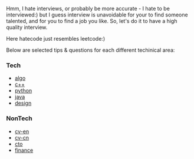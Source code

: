 Hmm, I hate interviews, or probably be more accurate - I hate to be interviewed:) but I guess interview is unavoidable for your to find someone talented, and for you to find a job you like. So, let's do it to have a high quality interview.

Here hatecode just resembles leetcode:)


Below are selected tips & questions for each different techinical area:
### Tech
* [algo](algo/README.md)
* [c++](c++/README.md)
* [python](python/README.md)
* [java](java/README.md)
* [design](design/README.md)

### NonTech
* [cv-en](cv/en.md)
* [cv-cn](cv/cn.md)
* [cto](cto/README.md)
* [finance](finance/README.md)
